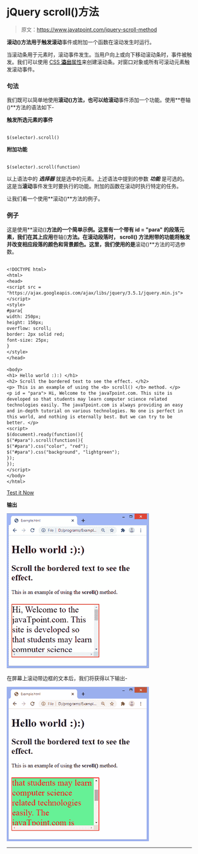 # jQuery scroll()方法

> 原文：<https://www.javatpoint.com/jquery-scroll-method>

**滚动()**方法用于触发**滚动**事件或附加一个函数在滚动发生时运行。

当滚动条用于元素时，滚动事件发生。当用户向上或向下移动滚动条时，事件被触发。我们可以使用 [CSS **溢出**属性](https://www.javatpoint.com/css-overflow)来创建滚动条。对窗口对象或所有可滚动元素触发滚动事件。

### 句法

我们既可以简单地使用**滚动()**方法，也可以给**滚动**事件添加一个功能。使用**卷轴()**方法的语法如下-

**触发所选元素的事件**

```

$(selector).scroll()

```

**附加功能**

```

$(selector).scroll(function)

```

以上语法中的 ***选择器*** 就是选中的元素。上述语法中提到的参数 ***功能*** 是可选的。这是当**滚动**事件发生时要执行的功能。附加的函数在滚动时执行特定的任务。

让我们看一个使用**滚动()**方法的例子。

### 例子

这是使用**滚动()**方法的一个简单示例。这里有一个带有 **id = "para"** 的段落元素，我们在其上应用**卷轴()**方法。在滚动段落时， **scroll()** 方法附带的功能将触发并改变相应段落的颜色和背景颜色。这里，我们使用的是**滚动()**方法的可选参数。

```

<!DOCTYPE html>
<html>
<head>
<script src = "https://ajax.googleapis.com/ajax/libs/jquery/3.5.1/jquery.min.js"></script>
<style>
#para{
width: 250px;
height: 150px;
overflow: scroll;
border: 2px solid red;
font-size: 25px;
}
</style>
</head>

<body>
<h1> Hello world :):) </h1>
<h2> Scroll the bordered text to see the effect. </h2>
<p> This is an example of using the <b> scroll() </b> method. </p>
<p id = "para"> Hi, Welcome to the javaTpoint.com. This site is developed so that students may learn computer science related technologies easily. The javaTpoint.com is always providing an easy and in-depth tutorial on various technologies. No one is perfect in this world, and nothing is eternally best. But we can try to be better. </p>
<script>
$(document).ready(function(){
$("#para").scroll(function(){
$("#para").css("color", "red");
$("#para").css("background", "lightgreen");
});
});
</script>
</body>
</html>

```

[Test it Now](https://www.javatpoint.com/oprweb/test.jsp?filename=jquery-scroll-method1)

**输出**

![jQuery scroll() method](img/718efb56674cc0ff69b80350712c5a37.png)

在屏幕上滚动带边框的文本后，我们将获得以下输出-

![jQuery scroll() method](img/0550c0a42c744929e9fd595f047471ba.png)

* * *